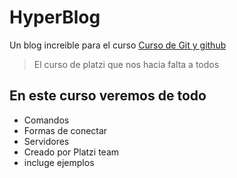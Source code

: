 # HyperBlog
Un blog increible para el curso [Curso de Git y github](https://platzi.com/clases/1557-git-github/19977-readmemd-es-una-excelente-practica/)
> El curso de platzi que nos hacia falta a todos

## En este curso veremos de todo
* Comandos
* Formas de conectar 
* Servidores
* Creado por Platzi team 
* incluge ejemplos